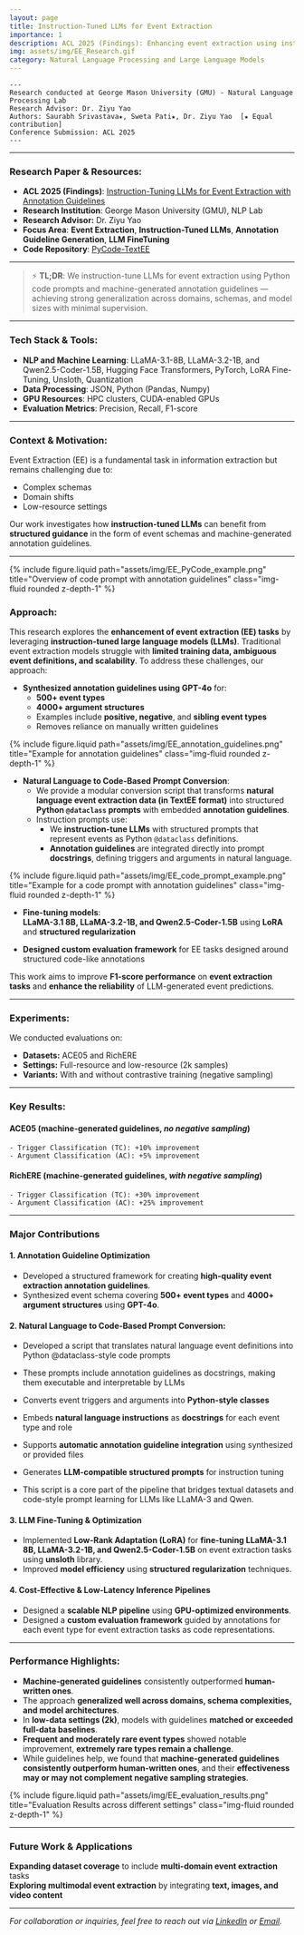```yaml
---
layout: page
title: Instruction-Tuned LLMs for Event Extraction
importance: 1
description: ACL 2025 (Findings): Enhancing event extraction using instruction-tuned large language models (LLMs), optimizing annotation guidelines, and improving fine-tuning techniques for NLP tasks.
img: assets/img/EE_Research.gif
category: Natural Language Processing and Large Language Models
---
```

    ---
    Research conducted at George Mason University (GMU) - Natural Language Processing Lab
    Research Advisor: Dr. Ziyu Yao
    Authors: Saurabh Srivastava★, Sweta Pati★, Dr. Ziyu Yao  [★ Equal contribution]
    Conference Submission: ACL 2025
    ---

---

### **Research Paper & Resources:**
- **ACL 2025 (Findings)**: <a href="https://aclanthology.org/2025.findings-acl.677/" target="_blank">Instruction-Tuning LLMs for Event Extraction with Annotation Guidelines</a>
- **Research Institution**: George Mason University (GMU), NLP Lab 
- **Research Advisor:** Dr. Ziyu Yao
- **Focus Area**: **Event Extraction**, **Instruction-Tuned LLMs**, **Annotation Guideline Generation**, **LLM FineTuning**
- **Code Repository**: <a href="https://github.com/Ziyu-Yao-NLP-Lab/PyCode-TextEE" target="_blank">PyCode-TextEE</a>

---

> ⚡ **TL;DR**: We instruction-tune LLMs for event extraction using Python code prompts and machine-generated annotation guidelines — achieving strong generalization across domains, schemas, and model sizes with minimal supervision.

---

### **Tech Stack & Tools:**
- **NLP and Machine Learning**: LLaMA-3.1-8B, LLaMA-3.2-1B, and Qwen2.5-Coder-1.5B, Hugging Face Transformers, PyTorch, LoRA Fine-Tuning, Unsloth, Quantization
- **Data Processing**: JSON, Python (Pandas, Numpy)
- **GPU Resources**: HPC clusters, CUDA-enabled GPUs
- **Evaluation Metrics**: Precision, Recall, F1-score

---

### **Context & Motivation:**
Event Extraction (EE) is a fundamental task in information extraction but remains challenging due to:
- Complex schemas  
- Domain shifts  
- Low-resource settings  

Our work investigates how **instruction-tuned LLMs** can benefit from **structured guidance** in the form of event schemas and machine-generated annotation guidelines.

---

<div class="row justify-content-sm-center">
    <div class="col-sm mt-3 mt-md-0">
        {% include figure.liquid path="assets/img/EE_PyCode_example.png" title="Overview of code prompt with annotation guidelines" class="img-fluid rounded z-depth-1" %}
    </div>
</div>

### **Approach:**

This research explores the **enhancement of event extraction (EE) tasks** by leveraging **instruction-tuned large language models (LLMs)**. Traditional event extraction models struggle with **limited training data, ambiguous event definitions, and scalability**. To address these challenges, our approach:

- **Synthesized annotation guidelines using GPT-4o** for:
  - **500+ event types**
  - **4000+ argument structures**
  - Examples include **positive, negative**, and **sibling event types**
  - Removes reliance on manually written guidelines

<div class="row justify-content-sm-center">
    <div class="col-sm mt-3 mt-md-0">
        {% include figure.liquid path="assets/img/EE_annotation_guidelines.png" title="Example for annotation guidelines" class="img-fluid rounded z-depth-1" %}
    </div>
</div>
  
- **Natural Language to Code-Based Prompt Conversion**:
    - We provide a modular conversion script that transforms **natural language event extraction data (in TextEE format)** into structured **Python `@dataclass` prompts** with embedded **annotation guidelines**.
    - Instruction prompts use:
        - We **instruction-tune LLMs** with structured prompts that represent events as Python `@dataclass` definitions.
        - **Annotation guidelines** are integrated directly into prompt **docstrings**, defining triggers and arguments in natural language.

<div class="row justify-content-sm-center">
    <div class="col-sm mt-3 mt-md-0">
        {% include figure.liquid path="assets/img/EE_code_prompt_example.png" title="Example for a code prompt with annotation guidelines" class="img-fluid rounded z-depth-1" %}
    </div>
</div>

- **Fine-tuning models**:  
  **LLaMA-3.1 8B, LLaMA-3.2-1B, and Qwen2.5-Coder-1.5B** using **LoRA** and **structured regularization**

- **Designed custom evaluation framework** for EE tasks designed around structured code-like annotations

This work aims to improve **F1-score performance** on **event extraction tasks** and **enhance the reliability** of LLM-generated event predictions.

---

### **Experiments:**

We conducted evaluations on:
- **Datasets:** ACE05 and RichERE  
- **Settings:** Full-resource and low-resource (2k samples)  
- **Variants:** With and without contrastive training (negative sampling)

---

### **Key Results:**

#### ACE05 (machine-generated guidelines, *no negative sampling*)
    - Trigger Classification (TC): +10% improvement  
    - Argument Classification (AC): +5% improvement  

#### RichERE (machine-generated guidelines, *with negative sampling*)
    - Trigger Classification (TC): +30% improvement  
    - Argument Classification (AC): +25% improvement  

---

### **Major Contributions**

#### **1. Annotation Guideline Optimization**
- Developed a structured framework for creating **high-quality event extraction annotation guidelines**.
- Synthesized event schema covering **500+ event types** and **4000+ argument structures** using **GPT-4o**.

#### **2. Natural Language to Code-Based Prompt Conversion:**
- Developed a script that translates natural language event definitions into Python @dataclass-style code prompts
- These prompts include annotation guidelines as docstrings, making them executable and interpretable by LLMs
- Converts event triggers and arguments into **Python-style classes**
- Embeds **natural language instructions** as **docstrings** for each event type and role
- Supports **automatic annotation guideline integration** using synthesized or provided files
- Generates **LLM-compatible structured prompts** for instruction tuning

- This script is a core part of the pipeline that bridges textual datasets and code-style prompt learning for LLMs like LLaMA-3 and Qwen.

#### **3. LLM Fine-Tuning & Optimization**
- Implemented **Low-Rank Adaptation (LoRA)** for **fine-tuning LLaMA-3.1 8B, LLaMA-3.2-1B, and Qwen2.5-Coder-1.5B** on event extraction tasks using **unsloth** library.
- Improved **model efficiency** using **structured regularization** techniques.

#### **4. Cost-Effective & Low-Latency Inference Pipelines**
- Designed a **scalable NLP pipeline** using **GPU-optimized environments**.
- Designed a **custom evaluation framework** guided by annotations for each event type for event extraction tasks as code representations.

---

### **Performance Highlights:**
- **Machine-generated guidelines** consistently outperformed **human-written ones**.  
- The approach **generalized well across domains, schema complexities, and model architectures**.  
- In **low-data settings (2k)**, models with guidelines **matched or exceeded full-data baselines**.  
- **Frequent and moderately rare event types** showed notable improvement, **extremely rare types remain a challenge**.  
- While guidelines help, we found that **machine-generated guidelines consistently outperform human-written ones**, and their **effectiveness may or may not complement negative sampling strategies**.  

<div class="row justify-content-sm-center">
    <div class="col-sm mt-3 mt-md-0">
        {% include figure.liquid path="assets/img/EE_evaluation_results.png" title="Evaluation Results across different settings" class="img-fluid rounded z-depth-1" %}
    </div>
</div>

---

### **Future Work & Applications**
**Expanding dataset coverage** to include **multi-domain event extraction** tasks  
**Exploring multimodal event extraction** by integrating **text, images, and video content**  

---

*For collaboration or inquiries, feel free to reach out via [LinkedIn](https://www.linkedin.com/in/sweta-pati/) or [Email](mailto:spati@gmu.edu).*